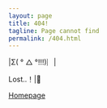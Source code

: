 ```yaml
---
layout: page
title: 404!
tagline: Page cannot find
permalink: /404.html
---
```


|Σ( ° △ °!!!)︴|

Lost..！|:see_no_evil:

[Homepage]({{charwing10.github.io}})

